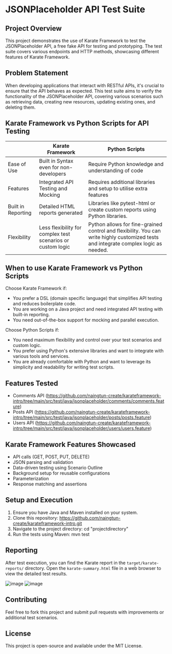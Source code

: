 # JSONPlaceholder API Test Suite

## Project Overview

This project demonstrates the use of Karate Framework to test the JSONPlaceholder API, a free fake API for testing and prototyping. The test suite covers various endpoints and HTTP methods, showcasing different features of Karate Framework.

## Problem Statement

When developing applications that interact with RESTful APIs, it's crucial to ensure that the API behaves as expected. This test suite aims to verify the functionality of the JSONPlaceholder API, covering various scenarios such as retrieving data, creating new resources, updating existing ones, and deleting them.

## Karate Framework vs Python Scripts for API Testing

|                    | Karate Framework                                            | Python Scripts                                                                                                                       |
| ------------------ | ----------------------------------------------------------- | ------------------------------------------------------------------------------------------------------------------------------------ |
| Ease of Use        | Built in Syntax even for non-developers                     | Require Python knowledge and understanding of code                                                                                   |
| Features           | Integrated API Testing and Mocking                          | Requires additional libraries and setup to utilise extra features                                                                    |
| Built in Reporting | Detailed HTML reports generated                             | Libraries like pytest-html or create custom reports using Python libraries.                                                          |
| Flexibility        | Less flexibility for complex test scenarios or custom logic | Python allows for fine-grained control and flexibility. You can write highly customized tests and integrate complex logic as needed. |

## When to use Karate Framework vs Python Scripts

Choose Karate Framework if:

- You prefer a DSL (domain specific language) that simplifies API testing and reduces boilerplate code.
- You are working on a Java project and need integrated API testing with built-in reporting.
- You need out-of-the-box support for mocking and parallel execution.

Choose Python Scripts if:

- You need maximum flexibility and control over your test scenarios and custom logic.
- You prefer using Python's extensive libraries and want to integrate with various tools and services.
- You are already comfortable with Python and want to leverage its simplicity and readability for writing test scripts.

## Features Tested

- Comments API (https://github.com/naingtun-create/karateframework-intro/tree/main/src/test/java/jsonplaceholder/comments/comments.feature)
- Posts API (https://github.com/naingtun-create/karateframework-intro/tree/main/src/test/java/jsonplaceholder/posts/posts.feature)
- Users API (https://github.com/naingtun-create/karateframework-intro/tree/main/src/test/java/jsonplaceholder/users/users.feature)

## Karate Framework Features Showcased

- API calls (GET, POST, PUT, DELETE)
- JSON parsing and validation
- Data-driven testing using Scenario Outline
- Background setup for reusable configurations
- Parameterization
- Response matching and assertions

## Setup and Execution

1. Ensure you have Java and Maven installed on your system.
2. Clone this repository: https://github.com/naingtun-create/karateframework-intro.git
3. Navigate to the project directory: cd "projectdirectory"
4. Run the tests using Maven: mvn test

## Reporting

After test execution, you can find the Karate report in the `target/karate-reports/` directory. Open the `karate-summary.html` file in a web browser to view the detailed test results.

![image](https://github.com/user-attachments/assets/04f190e8-d6e3-4ac9-a64f-9b2d8cde0b6b)
![image](https://github.com/user-attachments/assets/c406cf8b-d37c-41e1-bdf5-dc9675a31060)

## Contributing

Feel free to fork this project and submit pull requests with improvements or additional test scenarios.

## License

This project is open-source and available under the MIT License.
